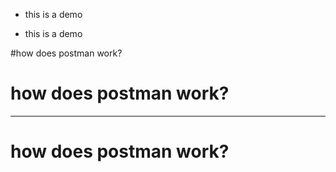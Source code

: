 

- this is a demo

- this is a demo

#how does postman work?

# how does postman work?
***
# how does postman work?